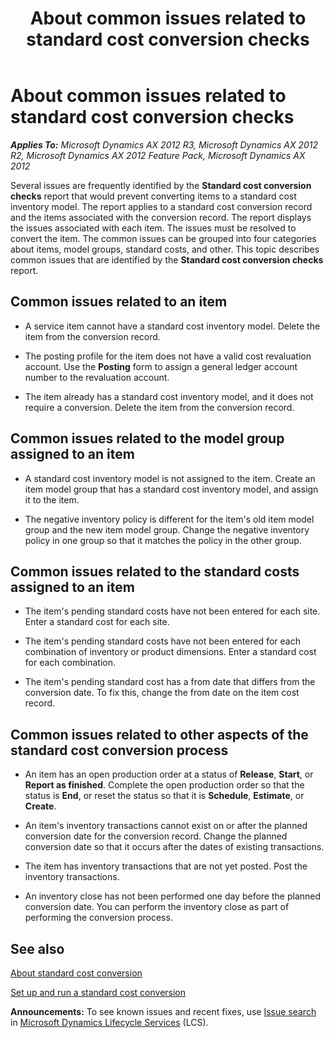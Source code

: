 ﻿---
title: About common issues related to standard cost conversion checks
TOCTitle: About common issues related to standard cost conversion checks
ms:assetid: 9d130481-023d-4b9b-8c7a-eb8b29719380
ms:mtpsurl: https://technet.microsoft.com/en-us/library/Gg213370(v=AX.60)
ms:contentKeyID: 36058741
ms.date: 04/18/2014
mtps_version: v=AX.60
---

# About common issues related to standard cost conversion checks 


_**Applies To:** Microsoft Dynamics AX 2012 R3, Microsoft Dynamics AX 2012 R2, Microsoft Dynamics AX 2012 Feature Pack, Microsoft Dynamics AX 2012_

Several issues are frequently identified by the **Standard cost conversion checks** report that would prevent converting items to a standard cost inventory model. The report applies to a standard cost conversion record and the items associated with the conversion record. The report displays the issues associated with each item. The issues must be resolved to convert the item. The common issues can be grouped into four categories about items, model groups, standard costs, and other. This topic describes common issues that are identified by the **Standard cost conversion checks** report.

## Common issues related to an item

  - A service item cannot have a standard cost inventory model. Delete the item from the conversion record.

  - The posting profile for the item does not have a valid cost revaluation account. Use the **Posting** form to assign a general ledger account number to the revaluation account.

  - The item already has a standard cost inventory model, and it does not require a conversion. Delete the item from the conversion record.

## Common issues related to the model group assigned to an item

  - A standard cost inventory model is not assigned to the item. Create an item model group that has a standard cost inventory model, and assign it to the item.

  - The negative inventory policy is different for the item's old item model group and the new item model group. Change the negative inventory policy in one group so that it matches the policy in the other group.

## Common issues related to the standard costs assigned to an item

  - The item's pending standard costs have not been entered for each site. Enter a standard cost for each site.

  - The item's pending standard costs have not been entered for each combination of inventory or product dimensions. Enter a standard cost for each combination.

  - The item's pending standard cost has a from date that differs from the conversion date. To fix this, change the from date on the item cost record.

## Common issues related to other aspects of the standard cost conversion process

  - An item has an open production order at a status of **Release**, **Start**, or **Report as finished**. Complete the open production order so that the status is **End**, or reset the status so that it is **Schedule**, **Estimate**, or **Create**.

  - An item's inventory transactions cannot exist on or after the planned conversion date for the conversion record. Change the planned conversion date so that it occurs after the dates of existing transactions.

  - The item has inventory transactions that are not yet posted. Post the inventory transactions.

  - An inventory close has not been performed one day before the planned conversion date. You can perform the inventory close as part of performing the conversion process.

## See also

[About standard cost conversion](about-standard-cost-conversion.md)

[Set up and run a standard cost conversion](set-up-and-run-a-standard-cost-conversion.md)

  
**Announcements:** To see known issues and recent fixes, use [Issue search](http://go.microsoft.com/fwlink/?linkid=389258) in [Microsoft Dynamics Lifecycle Services](http://go.microsoft.com/fwlink/?linkid=306505) (LCS).


